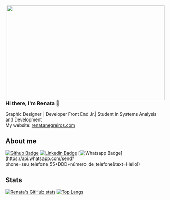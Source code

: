 <img align="right" width="500" height="300" src="https://github.com/renatanegreiros01/RenataNegreiros01/blob/main/Scaffold_hello_world.gif">

### Hi there, I'm Renata 👋
Graphic Designer | Developer Front End Jr.| Student in Systems Analysis and Development
<br>
My website: <a href="https://www.renatanegreiros.com" target="_blank">renatanegreiros.com</a>   

## About me 

[![Github Badge](https://img.shields.io/badge/-Github-000?style=flat-square&logo=Github&logoColor=white&link=link_do_seu_perfil_no_github)](link_do_seu_perfil_no_github)
[![Linkedin Badge](https://img.shields.io/badge/-LinkedIn-blue?style=flat-square&logo=Linkedin&logoColor=white&link=link_do_seu_perfil_no_linkedin)](link_do_seu_perfil_no_linkedin)
[![Whatsapp Badge](https://img.shields.io/badge/-Whatsapp-4CA143?style=flat-square&labelColor=4CA143&logo=whatsapp&logoColor=white&link=https://api.whatsapp.com/send?phone=seu_telefone_55+DDD+número_de_telefone&text=Hello!)](https://api.whatsapp.com/send?phone=seu_telefone_55+DDD+número_de_telefone&text=Hello!)

## Stats 
[![Renata's GitHub stats](https://github-readme-stats.vercel.app/api?username=renatanegreiros01)](https://github.com/renatanegreiros01/github-readme-stats)
[![Top Langs](https://github-readme-stats.vercel.app/api/top-langs/?username=anuraghazra&layout=compact)](https://github.com/anuraghazra/github-readme-stats)

